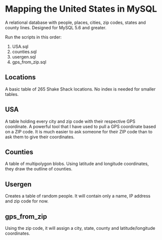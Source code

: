 # Mapping the United States in MySQL

A relational database with people, places, cities, zip codes, states and county lines. Designed for MySQL 5.6 and greater. 

Run the scripts in this order:
1. USA.sql
2. counties.sql
3. usergen.sql
4. gps_from_zip.sql

## Locations
A basic table of 265 Shake Shack locations. No index is needed for smaller tables.

## USA 
A table holding every city and zip code with their respective GPS coordinate. A powerful tool that I have used to pull a GPS coordinate based on a ZIP code. It is much easier to ask someone for their ZIP code than to ask them to give their coordinates.

## Counties
A table of multipolygon blobs. Using latitude and longitude coordinates, they draw the outline of counties. 

## Usergen
Creates a table of random people. It will contain only a name, IP address and zip code for now.

## gps_from_zip
Using the zip code, it will assign a city, state, county and latitude/longitude coordinates.
